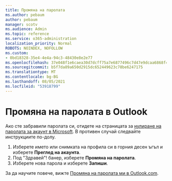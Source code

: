 ```yaml
---
title: Промяна на паролата
ms.author: pebaum
author: pebaum
manager: scotv
ms.audience: Admin
ms.topic: reference
ms.service: o365-administration
localization_priority: Normal
ROBOTS: NOINDEX, NOFOLLOW
ms.custom:
- 0bd18328-35e4-4e4a-94c3-48430e8e2e77
ms.openlocfilehash: 37e048f1e6caea30d7dcff75a7e6877496c7d47e9dcaa6868f4d0315b5eb0d56
ms.sourcegitcommit: b5f7da89a650d2915dc652449623c78be6247175
ms.translationtype: MT
ms.contentlocale: bg-BG
ms.lasthandoff: 08/05/2021
ms.locfileid: "53918799"
---
```

# <a name="change-your-password-in-outlook"></a>Промяна на паролата в Outlook

Ако сте забравили паролата си, отидете на страницата за [нулиране на паролата за акаунт в Microsoft](https://go.microsoft.com/fwlink/p/?linkid=841909). В противен случай следвайте инструкциите по-долу.
  
1. Изберете името или снимката на профила си в горния десен ъгъл и изберете **Преглед на акаунта**.
2. Под "Здравей"! банер, изберете **Промяна на паролата**.
3. Изберете нова парола и изберете **Запиши**.

За да научите повече, вижте [Промяна на паролата ми в Outlook.com](https://support.office.com/article/2138d690-811c-4545-b2f3-e4dbe80c9735.aspx).